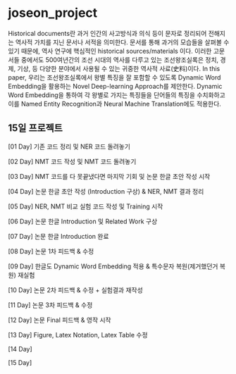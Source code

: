 # joseon_project

Historical documents란 과거 인간의 사고방식과 의식 등이 문자로 정리되어 전해지는 역사적 가치를 지닌 문서나 서적을 의미한다. 문서를 통해 과거의 모습들을 살펴볼 수 있기 때문에, 역사 연구에 핵심적인 historical sources/materials 이다. 이러한 고문서들 중에서도 500여년간의 조선 시대의 역사를 다루고 있는 조선왕조실록은 정치, 경제, 기상, 등 다양한 분야에서 사용될 수 있는 귀중한 역사적 사료(史料)이다. In this paper, 우리는 조선왕조실록에서 왕별 특징을 잘 포함할 수 있도록 Dynamic Word Embedding을 활용하는 Novel Deep-learning Approach를 제안한다. Dynamic Word Embedding을 통하여 각 왕별로 가지는 특징들을 단어들의 특징을 수치화하고 이를 Named Entity Recognition과 Neural Machine Translation에도 적용한다.

## 15일 프로젝트
[01 Day] 기존 코드 정리 및 NER 코드 돌려놓기

[02 Day] NMT 코드 작성 및 NMT 코드 돌려놓기

[03 Day] NMT 코드를 다 못끝냈다면 마지막 기회 및 논문 한글 초안 작성 시작

[04 Day] 논문 한글 초안 작성 (Introduction 구상) & NER, NMT 결과 정리

[05 Day] NER, NMT 비교 실험 코드 작성 및 Training 시작

[06 Day] 논문 한글 Introduction 및 Related Work 구상

[07 Day] 논문 한글 Introduction 완료

[08 Day] 논문 1차 피드백 & 수정

[09 Day] 한글도 Dynamic Word Embedding 적용 & 특수문자 복원(제거했던거 복원) 재실험

[10 Day] 논문 2차 피드백 & 수정 + 실험결과 재작성

[11 Day] 논문 3차 피드백 & 수정

[12 Day] 논문 Final 피드백 & 영작 시작

[13 Day] Figure, Latex Notation, Latex Table 수정

[14 Day]

[15 Day]

